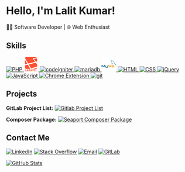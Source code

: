 # Hello, I'm Lalit Kumar!

👩‍💻 Software Developer | 🌐 Web Enthusiast 

## Skills

<p align="left">
  <a href="https://www.php.net/" target="_blank" rel="noreferrer">
    <img src="https://img.icons8.com/officel/48/000000/php-logo.png" alt="PHP"/>
  </a>
  <a href="https://laravel.com/" target="_blank" rel="noreferrer">
    <img src="https://raw.githubusercontent.com/devicons/devicon/master/icons/laravel/laravel-plain-wordmark.svg" alt="laravel" width="40" height="40" />
  </a>
  <a href="https://codeigniter.com" target="_blank" rel="noreferrer">
    <img src="https://cdn.worldvectorlogo.com/logos/codeigniter.svg" alt="codeigniter" width="40" height="40"/>
  </a>
  <a href="https://mariadb.org/" target="_blank" rel="noreferrer">
    <img src="https://www.vectorlogo.zone/logos/mariadb/mariadb-icon.svg" alt="mariadb" width="40" height="40" />
  </a>
  <a href="https://www.mysql.com/" target="_blank" rel="noreferrer">
    <img src="https://raw.githubusercontent.com/devicons/devicon/master/icons/mysql/mysql-original-wordmark.svg" alt="mysql" width="40" height="40" />
  </a>
  <a href="https://html.com/" target="_blank" rel="noreferrer">
    <img src="https://img.icons8.com/color/48/000000/html-5--v1.png" alt="HTML"/>
  </a>
  <a href="#" rel="noreferrer">
    <img src="https://img.icons8.com/color/48/000000/css3.png" alt="CSS" width="40" height="40" />
  </a>
  <a href="https://jquery.com/" target="_blank" rel="noreferrer">
    <img src="https://img.icons8.com/ios/50/000000/jquery.png" alt="jQuery" width="40" height="40" />
  </a>
  <a href="#" rel="noreferrer">
    <img src="https://img.icons8.com/ios-filled/50/000000/javascript.png" alt="JavaScript" width="40" height="40" />
  </a>
  <a href="#" rel="noreferrer">
    <img src="https://img.icons8.com/color/48/000000/chrome.png" alt="Chrome Extension" width="40" height="40" />
  </a>
  <a href="https://git-scm.com/" target="_blank" rel="noreferrer">
    <img src="https://www.vectorlogo.zone/logos/git-scm/git-scm-icon.svg" alt="git" width="40" height="40" />
  </a>
</p>




## Projects
**GitLab Project List:**
[![Gitlab Project List](https://img.shields.io/badge/GitLab-FC6D26?style=for-the-badge&logo=gitlab&logoColor=white)](https://gitlab.com/lalit_aspl)

**Composer Package:**
[![Seaport Composer Package](https://img.shields.io/badge/Seaport%20Package-4E5D94?style=for-the-badge&logo=composer&logoColor=white)](https://packagist.org/packages/seaport/database)


## Contact Me
[![LinkedIn](https://img.shields.io/badge/LinkedIn-0077B5?style=for-the-badge&logo=linkedin&logoColor=white)](https://www.linkedin.com/in/lalit-kumar-a0512a146)
[![Stack Overflow](https://img.shields.io/badge/Stack%20Overflow-FE7A16?style=for-the-badge&logo=stack-overflow&logoColor=white)](https://stackoverflow.com/users/9725461)
[![Email](https://img.shields.io/badge/Email-D14836?style=for-the-badge&logo=gmail&logoColor=white)](mailto:lalitrana396@gmail.com)
[![GitLab](https://img.shields.io/badge/GitLab-FC6D26?style=for-the-badge&logo=gitlab&logoColor=white)](https://gitlab.com/lalit_aspl)


[![GitHub Stats](https://github-readme-stats.vercel.app/api?username=lalit-aspl&show_icons=true)](https://github.com/lalit-aspl)
